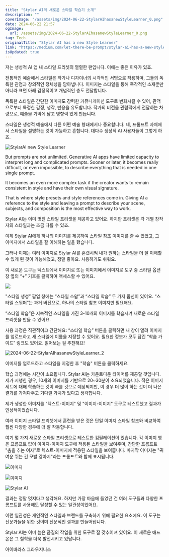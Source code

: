 ```yaml
---
title: "Stylar AI의 새로운 스타일 학습기 소개"
description: ""
coverImage: "/assets/img/2024-06-22-StylarAIhasanewStyleLearner_0.png"
date: 2024-06-22 21:57
ogImage:
  url: /assets/img/2024-06-22-StylarAIhasanewStyleLearner_0.png
tag: Tech
originalTitle: "Stylar AI has a new Style Learner"
link: "https://medium.com/let-there-be-prompt/stylar-ai-has-a-new-style-learner-337b341a7722"
isUpdated: true
---
```


저는 생성적 AI 앱 내 스타일 프리셋의 열렬한 팬입니다. 이에는 좋은 이유가 있죠.

전통적인 예술에서 스타일은 작가나 디자이너의 시각적인 서명으로 작용하며, 그들의 독특한 관점과 창의적인 정체성을 담아냅니다. 이미지는 스타일을 통해 즉각적인 소재뿐만 아니라 표면 아래 감정적이고 개념적인 층도 전달합니다.

독특한 스타일은 간단한 이미지도 강력한 커뮤니케이션 도구로 변화시킬 수 있어, 관객으로부터 특정한 감정, 생각, 반응을 유도합니다. 작가의 비전을 관람객에게 전달하는 차량으로, 예술을 기억에 남고 영향력 있게 만듭니다.

스타일은 생성적 예술에서 다른 어떤 예술 형태에서나 중요합니다. 네, 프롬프트 자체에서 스타일을 설명하는 것이 가능하고 흔합니다. 대다수 생성적 AI 사용자들이 그렇게 하죠.

<div class="content-ad"></div>

![StylarAI new Style Learner](/assets/img/2024-06-22-StylarAIhasanewStyleLearner_0.png)

But prompts are not unlimited. Generative AI apps have limited capacity to interpret long and complicated prompts. Sooner or later, it becomes really difficult, or even impossible, to describe everything that is needed in one single prompt.

It becomes an even more complex task if the creator wants to remain consistent in style and have their own visual signature.

That is where style presets and style references come in. Giving AI a reference to the style and leaving a prompt to describe your scene, subjects, and composition is the most effective way to work.

<div class="content-ad"></div>

Stylar AI는 이미 멋진 스타일 프리셋을 제공하고 있어요. 하지만 프리셋은 각 개별 창작자의 스타일과는 조금 다를 수 있죠.

이제 Stylar AI에게 하나의 이미지를 제공하여 스타일 참조 이미지를 줄 수 있었고, 그 이미지에서 스타일을 잘 이해하는 일을 했습니다.

그러나 이제는 여러 이미지로 Stylar AI를 훈련시켜 내가 원하는 스타일을 더 잘 이해할 수 있게 된 것이 가능해졌고, 정말 좋아요. 사용하기도 쉬워요.

이 새로운 도구는 텍스트에서 이미지로 또는 이미지에서 이미지로 도구 중 스타일 옵션 창 옆의 “+” 기호를 클릭하여 액세스할 수 있어요.

<div class="content-ad"></div>

<img src="/assets/img/2024-06-22-StylarAIhasanewStyleLearner_1.png" />

"스타일 생성” 팝업 창에는 “스타일 스왑”과 “스타일 학습” 두 가지 옵션이 있어요. “스타일 스워퍼”는 과거 버전으로, 하나의 스타일 참조 이미지만 필요해요.

“스타일 학습”은 지속적인 스타일을 가진 3-10개의 이미지를 학습시켜 새로운 스타일 프리셋을 만들 수 있어요.

사용 과정은 직관적이고 간단해요: “스타일 학습” 버튼을 클릭하면 새 창이 열려 이미지를 업로드하고 새 스타일에 이름을 지정할 수 있어요. 필요한 정보가 모두 담긴 “학습 가이드” 링크도 있어요. 읽어보는 걸 추천해요!

<div class="content-ad"></div>

![2024-06-22-StylarAIhasanewStyleLearner_2](/assets/img/2024-06-22-StylarAIhasanewStyleLearner_2.png)

이미지를 업로드하고 스타일을 지정한 후 "학습" 버튼을 클릭하세요.

학습 과정에는 시간이 소요됩니다. Stylar AI는 카운트다운 타이머를 제공할 것입니다. 제가 시행한 경우, 10개의 이미지를 기반으로 20~30분이 소요되었습니다. 작은 이미지 세트에 대해 학습하는 것이 빠를 것으로 예상되지만, 이 경우 더 많이 하는 것이 더 나은 결과를 가져다주고 기다릴 가치가 있다고 생각합니다.

제가 생성한 이미지를 "텍스트-이미지" 및 "이미지-이미지" 도구로 테스트했고 결과가 인상적이었습니다.

<div class="content-ad"></div>

여러 이미지 스타일 프리셋에서 훈련을 받은 것은 단일 이미지 스타일 참조와 비교하여 훨씬 다양한 경우에 더 잘 작동합니다.

여기 몇 가지 새로운 스타일 프리셋으로 테스트한 컴필레이션이 있습니다. 각 이미지 행은 프롬프트 없이 이미지-이미지 도구에 적용된 스타일을 보여주며, 간단한 프롬프트 "춤을 추는 여자"로 텍스트-이미지에 적용된 스타일을 보여줍니다. 마지막 이미지는 "귀여운 뛰는 긴 모발 강아지"라는 프롬프트와 함께 표시됩니다.

![이미지](/assets/img/2024-06-22-StylarAIhasanewStyleLearner_3.png)

![이미지](/assets/img/2024-06-22-StylarAIhasanewStyleLearner_4.png)

<div class="content-ad"></div>

![Stylar AI](/assets/img/2024-06-22-StylarAIhasanewStyleLearner_5.png)

결과는 정말 멋지다고 생각해요. 하지만 가장 마음에 들었던 건 여러 도구들과 다양한 프롬프트를 사용해도 달성할 수 있는 일관성이었어요.

이런 일관성은 개인적인 스타일과 브랜드를 구축하기 위해 필요한 요소에요. 이 도구는 전문가들을 위한 것이며 전문적인 결과를 만들어냅니다.

Stylar AI는 이미 높은 품질의 작업을 위한 도구로 잘 갖추어져 있어요. 이 새로운 애드온은 그 철학을 더욱 발전시키고 있답니다.

<div class="content-ad"></div>

아이바라스 그라우지니스
